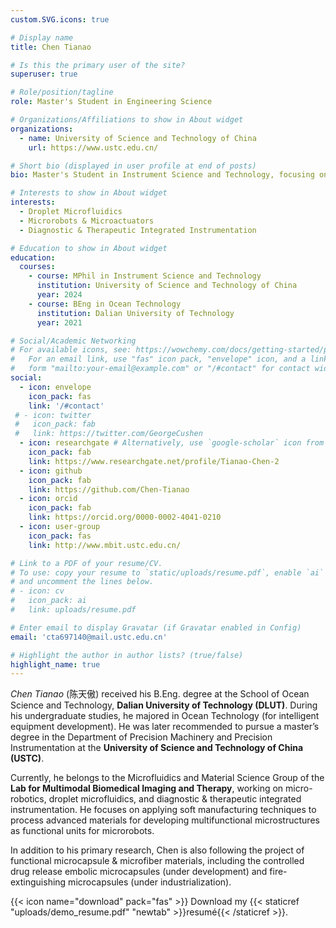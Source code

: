 ```yaml
---
custom.SVG.icons: true

# Display name
title: Chen Tianao

# Is this the primary user of the site?
superuser: true

# Role/position/tagline
role: Master's Student in Engineering Science

# Organizations/Affiliations to show in About widget
organizations:
  - name: University of Science and Technology of China
    url: https://www.ustc.edu.cn/

# Short bio (displayed in user profile at end of posts)
bio: Master's Student in Instrument Science and Technology, focusing on the research of micro-robotics and droplet microfluidics.

# Interests to show in About widget
interests:
  - Droplet Microfluidics
  - Microrobots & Microactuators
  - Diagnostic & Therapeutic Integrated Instrumentation

# Education to show in About widget
education:
  courses:
    - course: MPhil in Instrument Science and Technology
      institution: University of Science and Technology of China
      year: 2024
    - course: BEng in Ocean Technology
      institution: Dalian University of Technology
      year: 2021

# Social/Academic Networking
# For available icons, see: https://wowchemy.com/docs/getting-started/page-builder/#icons
#   For an email link, use "fas" icon pack, "envelope" icon, and a link in the
#   form "mailto:your-email@example.com" or "/#contact" for contact widget.
social:
  - icon: envelope
    icon_pack: fas
    link: '/#contact'
 # - icon: twitter
 #   icon_pack: fab
 #   link: https://twitter.com/GeorgeCushen
  - icon: researchgate # Alternatively, use `google-scholar` icon from `ai` icon pack
    icon_pack: fab
    link: https://www.researchgate.net/profile/Tianao-Chen-2
  - icon: github
    icon_pack: fab
    link: https://github.com/Chen-Tianao
  - icon: orcid
    icon_pack: fab
    link: https://orcid.org/0000-0002-4041-0210
  - icon: user-group
    icon_pack: fas
    link: http://www.mbit.ustc.edu.cn/

# Link to a PDF of your resume/CV.
# To use: copy your resume to `static/uploads/resume.pdf`, enable `ai` icons in `params.toml`,
# and uncomment the lines below.
# - icon: cv
#   icon_pack: ai
#   link: uploads/resume.pdf

# Enter email to display Gravatar (if Gravatar enabled in Config)
email: 'cta697140@mail.ustc.edu.cn'

# Highlight the author in author lists? (true/false)
highlight_name: true
---
```

*Chen Tianao* (陈天傲) received his B.Eng. degree at the School of Ocean Science and Technology, **Dalian University of Technology (DLUT)**. During his undergraduate studies, he majored in Ocean Technology (for intelligent equipment development). He was later recommended to pursue a master’s degree in the Department of Precision Machinery and Precision Instrumentation at the **University of Science and Technology of China (USTC)**.

Currently, he belongs to the Microfluidics and Material Science Group of the **Lab for Multimodal Biomedical Imaging and Therapy**, working on micro-robotics, droplet microfluidics, and diagnostic & therapeutic integrated instrumentation. He focuses on applying soft manufacturing techniques to process advanced materials for developing multifunctional microstructures as functional units for microrobots.

In addition to his primary research, Chen is also following the project of functional microcapsule & microfiber materials, including the controlled drug release embolic microcapsules (under development) and fire-extinguishing microcapsules (under industrialization).

{{< icon name="download" pack="fas" >}} Download my {{< staticref "uploads/demo_resume.pdf" "newtab" >}}resumé{{< /staticref >}}.
